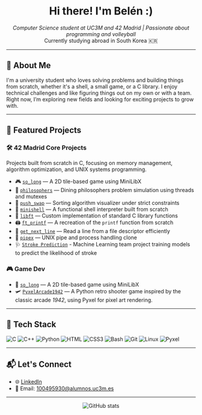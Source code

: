 <h1 align="center">Hi there! I'm Belén :) </h1>

<p align="center">
    <em>Computer Science student at UC3M and 42 Madrid | Passionate about programming and volleyball</em><br>
    Currently studying abroad in South Korea 🇰🇷
</p>

---

## 🏐 About Me

I'm a university student who loves solving problems and building things from scratch, whether it's a shell, a small game, or a C library. I enjoy technical challenges and like figuring things out on my own or with a team. Right now, I’m exploring new fields and looking for exciting projects to grow with.

---

## 🚀 Featured Projects

### 🛠 42 Madrid Core Projects
Projects built from scratch in C, focusing on memory management, algorithm optimization, and UNIX systems programming.

- 🎮 [`so_long`](https://github.com/bherranz/so_long) — A 2D tile-based game using MiniLibX
- 🍝 [`philosophers`](https://github.com/bherranz/42_Philosophers) — Dining philosophers problem simulation using threads and mutexes
- 🔀 [`push_swap`](https://github.com/bherranz/push_swap) — Sorting algorithm visualizer under strict constraints
- 🐚 [`minishell`](https://github.com/bherranz/42_minishell) — A functional shell interpreter built from scratch 
- 📙 [`libft`](https://github.com/bherranz/libft) — Custom implementation of standard C library functions  
- 🖨️ [`ft_printf`](https://github.com/bherranz/ft_printf) — A recreation of the `printf` function from scratch  
- 📄 [`get_next_line`](https://github.com/bherranz/get_next_line) — Read a line from a file descriptor efficiently  
- 🔧 [`pipex`](https://github.com/bherranz/pipex) — UNIX pipe and process handling clone
- 🩺 [`Stroke Prediction`](https://github.com/mattesahl/G09_AI_Project) - Machine Learning team project training models to predict the likelihood of stroke
 
### 🎮 Game Dev
- 🏐 [`so_long`](https://github.com/bherranz/so_long) — A 2D tile-based game using MiniLibX  
- 🛩️ [`PyxelArcade1942`](https://github.com/bherranz/1942) — A Python retro shooter game inspired by the classic arcade *1942*, using Pyxel for pixel art rendering.

---

## 🧰 Tech Stack

![C](https://img.shields.io/badge/C-00599C?style=flat-square&logo=c&logoColor=white)
![C++](https://img.shields.io/badge/C++-00599C?style=flat-square&logo=c%2B%2B&logoColor=white)
![Python](https://img.shields.io/badge/Python-3776AB?style=flat-square&logo=python&logoColor=white)
![HTML](https://img.shields.io/badge/HTML5-E34F26?style=flat-square&logo=html5&logoColor=white)
![CSS3](https://img.shields.io/badge/CSS3-1572B6?style=flat-square&logo=css3&logoColor=white)
![Bash](https://img.shields.io/badge/Bash-4EAA25?style=flat-square&logo=gnubash&logoColor=white)
![Git](https://img.shields.io/badge/Git-F05032?style=flat-square&logo=git&logoColor=white)
![Linux](https://img.shields.io/badge/Linux-FCC624?style=flat-square&logo=linux&logoColor=black)
![Pyxel](https://img.shields.io/badge/Pyxel-FFD700?style=flat-square&logo=python&logoColor=black)

---

## 📬 Let's Connect

- 🌐 [LinkedIn](https://www.linkedin.com/in/bherranz/)
- 📧 Email: 100495930@alumnos.uc3m.es

---

<p align="center">
    <img src="https://github-readme-stats.vercel.app/api?username=bherranz&show_icons=true&theme=default&hide_title=true" alt="GitHub stats" />
</p>
